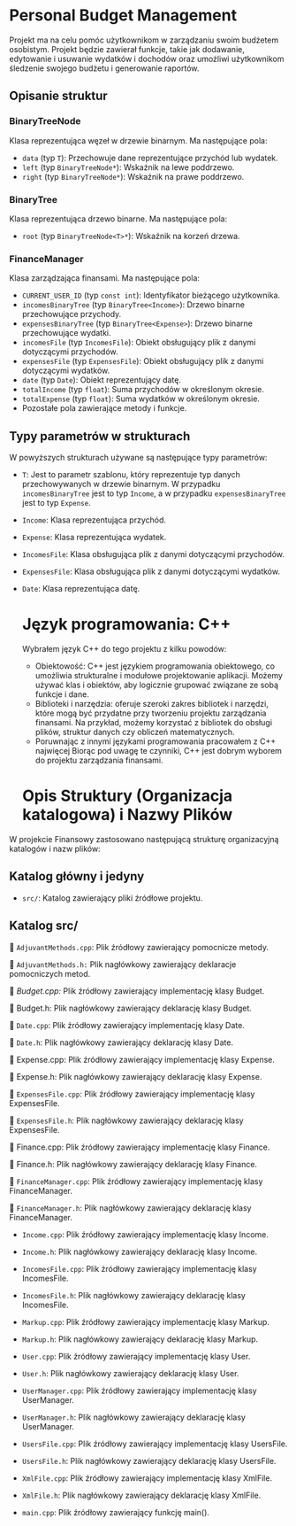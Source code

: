 # Personal Budget Management

Projekt ma na celu pomóc użytkownikom w zarządzaniu swoim budżetem osobistym. Projekt będzie zawierał funkcje, takie jak dodawanie, edytowanie i usuwanie wydatków i dochodów oraz umożliwi użytkownikom śledzenie swojego budżetu i generowanie raportów.

## Opisanie struktur

### BinaryTreeNode<T>

Klasa reprezentująca węzeł w drzewie binarnym. Ma następujące pola:

- `data` (typ `T`): Przechowuje dane reprezentujące przychód lub wydatek.
- `left` (typ `BinaryTreeNode*`): Wskaźnik na lewe poddrzewo.
- `right` (typ `BinaryTreeNode*`): Wskaźnik na prawe poddrzewo.

### BinaryTree<T>

Klasa reprezentująca drzewo binarne. Ma następujące pola:

- `root` (typ `BinaryTreeNode<T>*`): Wskaźnik na korzeń drzewa.

### FinanceManager

Klasa zarządzająca finansami. Ma następujące pola:

- `CURRENT_USER_ID` (typ `const int`): Identyfikator bieżącego użytkownika.
- `incomesBinaryTree` (typ `BinaryTree<Income>`): Drzewo binarne przechowujące przychody.
- `expensesBinaryTree` (typ `BinaryTree<Expense>`): Drzewo binarne przechowujące wydatki.
- `incomesFile` (typ `IncomesFile`): Obiekt obsługujący plik z danymi dotyczącymi przychodów.
- `expensesFile` (typ `ExpensesFile`): Obiekt obsługujący plik z danymi dotyczącymi wydatków.
- `date` (typ `Date`): Obiekt reprezentujący datę.
- `totalIncome` (typ `float`): Suma przychodów w określonym okresie.
- `totalExpense` (typ `float`): Suma wydatków w określonym okresie.
- Pozostałe pola zawierające metody i funkcje.

## Typy parametrów w strukturach

W powyższych strukturach używane są następujące typy parametrów:

- `T`: Jest to parametr szablonu, który reprezentuje typ danych przechowywanych w drzewie binarnym. W przypadku `incomesBinaryTree` jest to typ `Income`, a w przypadku `expensesBinaryTree` jest to typ `Expense`.
- `Income`: Klasa reprezentująca przychód.
- `Expense`: Klasa reprezentująca wydatek.
- `IncomesFile`: Klasa obsługująca plik z danymi dotyczącymi przychodów.
- `ExpensesFile`: Klasa obsługująca plik z danymi dotyczącymi wydatków.
- `Date`: Klasa reprezentująca datę.
  
  
  # Język programowania: C++
  Wybrałem język C++  do tego projektu z kilku powodów:
  - Obiektowość: C++ jest językiem programowania obiektowego, co umożliwia strukturalne i modułowe projektowanie aplikacji. Możemy używać klas i obiektów, aby logicznie grupować związane ze sobą funkcje i dane.
  - Biblioteki i narzędzia: oferuje szeroki zakres bibliotek i narzędzi, które mogą być przydatne przy tworzeniu projektu zarządzania finansami. Na przykład, możemy korzystać z bibliotek do obsługi plików, struktur danych czy obliczeń matematycznych. 
  - Poruwnając z innymi językami programowania pracowałem z C++ najwięcej
  Biorąc pod uwagę te czynniki, C++ jest dobrym wyborem do projektu zarządzania finansami.
  
  
  # Opis Struktury (Organizacja katalogowa) i Nazwy Plików

W projekcie Finansowy zastosowano następującą strukturę organizacyjną katalogów i nazw plików:

## Katalog główny i jedyny

- `src/`: Katalog zawierający pliki źródłowe projektu.

## Katalog src/

:page_facing_up: `AdjuvantMethods.cpp`: Plik źródłowy zawierający pomocnicze metody.

:page_facing_up:  `AdjuvantMethods.h:` Plik nagłówkowy zawierający deklaracje pomocniczych metod.
  
:page_facing_up:  *Budget.cpp:* Plik źródłowy zawierający implementację klasy Budget.

:page_facing_up: Budget.h: Plik nagłówkowy zawierający deklarację klasy Budget.

:page_facing_up: `Date.cpp`: Plik źródłowy zawierający implementację klasy Date.
  
:page_facing_up: `Date.h`: Plik nagłówkowy zawierający deklarację klasy Date.

:page_facing_up: Expense.cpp: Plik źródłowy zawierający implementację klasy Expense.
  
:page_facing_up: Expense.h: Plik nagłówkowy zawierający deklarację klasy Expense.

:page_facing_up: `ExpensesFile.cpp`: Plik źródłowy zawierający implementację klasy ExpensesFile.
  
:page_facing_up: `ExpensesFile.h`: Plik nagłówkowy zawierający deklarację klasy ExpensesFile.

:page_facing_up: Finance.cpp: Plik źródłowy zawierający implementację klasy Finance.
  
:page_facing_up: Finance.h: Plik nagłówkowy zawierający deklarację klasy Finance.

:page_facing_up: `FinanceManager.cpp`: Plik źródłowy zawierający implementację klasy FinanceManager.
  
:page_facing_up: `FinanceManager.h`: Plik nagłówkowy zawierający deklarację klasy FinanceManager.

- `Income.cpp`: Plik źródłowy zawierający implementację klasy Income.
- `Income.h`: Plik nagłówkowy zawierający deklarację klasy Income.

- `IncomesFile.cpp`: Plik źródłowy zawierający implementację klasy IncomesFile.
- `IncomesFile.h`: Plik nagłówkowy zawierający deklarację klasy IncomesFile.

- `Markup.cpp`: Plik źródłowy zawierający implementację klasy Markup.
- `Markup.h`: Plik nagłówkowy zawierający deklarację klasy Markup.

- `User.cpp`: Plik źródłowy zawierający implementację klasy User.
- `User.h`: Plik nagłówkowy zawierający deklarację klasy User.

- `UserManager.cpp`: Plik źródłowy zawierający implementację klasy UserManager.
- `UserManager.h`: Plik nagłówkowy zawierający deklarację klasy UserManager.

- `UsersFile.cpp`: Plik źródłowy zawierający implementację klasy UsersFile.
- `UsersFile.h`: Plik nagłówkowy zawierający deklarację klasy UsersFile.

- `XmlFile.cpp`: Plik źródłowy zawierający implementację klasy XmlFile.
- `XmlFile.h`: Plik nagłówkowy zawierający deklarację klasy XmlFile.

- `main.cpp`: Plik źródłowy zawierający funkcję main().


  
  
  
  
  
  
